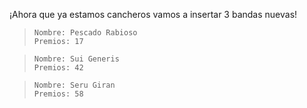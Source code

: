 ¡Ahora que ya estamos cancheros vamos a insertar 3 bandas nuevas!

> ```
> Nombre: Pescado Rabioso
> Premios: 17
> ```

> ```
> Nombre: Sui Generis
> Premios: 42
> ```

> ```
> Nombre: Seru Giran
> Premios: 58
> ```

<div class='mu-erd'
  data-entities='{
    "bandas": {
      "id" : {
        "type": "INTEGER",
        "pk": true
      },
      "nombre": {
        "type": "TEXT"
      },
      "premios": {
        "type": "INTEGER"
      }
    }
  }'>
</div>